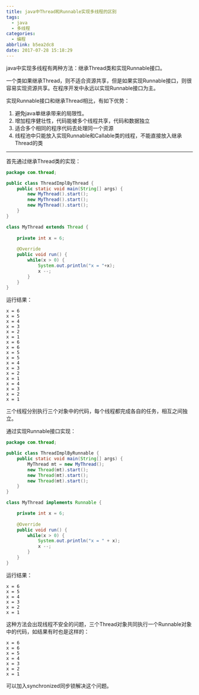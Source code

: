 ```yaml
---
title: java中Thread和Runnable实现多线程的区别
tags:
  - java
  - 多线程
categories:
  - 编程
abbrlink: b5ea2dc8
date: 2017-07-28 15:18:29
---
```


java中实现多线程有两种方法：继承Thread类和实现Runnable接口。

一个类如果继承Thread，则不适合资源共享，但是如果实现Runnable接口，则很容易实现资源共享。在程序开发中永远以实现Runnable接口为主。

实现Runnable接口和继承Thread相比，有如下优势：

1. 避免java单继承带来的局限性。
2. 增加程序健壮性，代码能被多个线程共享，代码和数据独立
3. 适合多个相同的程序代码去处理同一个资源
4. 线程池中只能放入实现Runnable和Callable类的线程，不能直接放入继承Thread的类

---

首先通过继承Thread类的实现：

```java
package com.thread;

public class ThreadImplByThread {
	public static void main(String[] args) {
		new MyThread().start();
		new MyThread().start();
		new MyThread().start();
	}
}

class MyThread extends Thread {
	
	private int x = 6;
	
	@Override
	public void run() {
		while(x > 0) {
			System.out.println("x = "+x);
			x --;
		}
	}
}
```

运行结果：

```
x = 6
x = 5
x = 4
x = 3
x = 2
x = 1
x = 6
x = 6
x = 5
x = 5
x = 4
x = 3
x = 2
x = 1
x = 4
x = 3
x = 2
x = 1
```

三个线程分别执行三个对象中的代码，每个线程都完成各自的任务，相互之间独立。

通过实现Runnable接口实现：

```java
package com.thread;

public class ThreadImplByRunnable {
	public static void main(String[] args) {
		MyThread mt = new MyThread();
		new Thread(mt).start();
		new Thread(mt).start();
		new Thread(mt).start();
	}
}

class MyThread implements Runnable {

	private int x = 6;
	
	@Override
	public void run() {
		while(x > 0) {
			System.out.println("x = " + x);
			x --;
		}
	}
}
```

运行结果：

```
x = 6
x = 5
x = 4
x = 3
x = 2
x = 1
```

这种方法会出现线程不安全的问题，三个Thread对象共同执行一个Runnable对象中的代码，如结果有时也是这样的：

```
x = 6
x = 6
x = 5
x = 4
x = 3
x = 2
x = 1
```

可以加入synchronized同步锁解决这个问题。